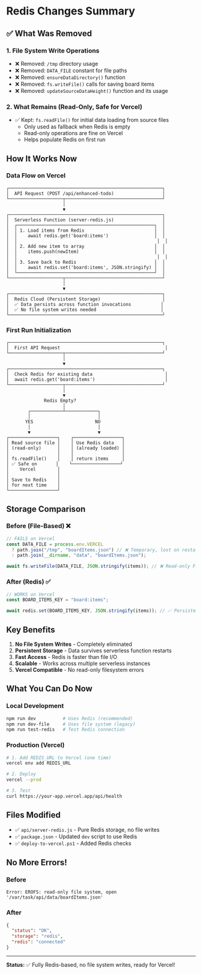# Redis Changes Summary

## ✅ What Was Removed

### 1. File System Write Operations

- ❌ Removed: `/tmp` directory usage
- ❌ Removed: `DATA_FILE` constant for file paths
- ❌ Removed: `ensureDataDirectory()` function
- ❌ Removed: `fs.writeFile()` calls for saving board items
- ❌ Removed: `updateSourceDataHeight()` function and its usage

### 2. What Remains (Read-Only, Safe for Vercel)

- ✅ Kept: `fs.readFile()` for initial data loading from source files
  - Only used as fallback when Redis is empty
  - Read-only operations are fine on Vercel
  - Helps populate Redis on first run

## How It Works Now

### Data Flow on Vercel

```
┌─────────────────────────────────────────────────────────┐
│  API Request (POST /api/enhanced-todo)                  │
└────────────────────┬────────────────────────────────────┘
                     │
                     ▼
┌─────────────────────────────────────────────────────────┐
│  Serverless Function (server-redis.js)                  │
│  ┌───────────────────────────────────────────────────┐  │
│  │ 1. Load items from Redis                          │  │
│  │    await redis.get('board:items')                 │  │
│  │                                                    │  │
│  │ 2. Add new item to array                          │  │
│  │    items.push(newItem)                            │  │
│  │                                                    │  │
│  │ 3. Save back to Redis                             │  │
│  │    await redis.set('board:items', JSON.stringify) │  │
│  └───────────────────────────────────────────────────┘  │
└────────────────────┬────────────────────────────────────┘
                     │
                     ▼
┌─────────────────────────────────────────────────────────┐
│  Redis Cloud (Persistent Storage)                       │
│  ✅ Data persists across function invocations           │
│  ✅ No file system writes needed                        │
└─────────────────────────────────────────────────────────┘
```

### First Run Initialization

```
┌─────────────────────────────────────────────────────────┐
│  First API Request                                       │
└────────────────────┬────────────────────────────────────┘
                     │
                     ▼
┌─────────────────────────────────────────────────────────┐
│  Check Redis for existing data                           │
│  await redis.get('board:items')                          │
└────────────────────┬────────────────────────────────────┘
                     │
                     ▼
              Redis Empty?
                     │
        ┌────────────┴────────────┐
        │                         │
       YES                       NO
        │                         │
        ▼                         ▼
┌──────────────────┐    ┌──────────────────┐
│ Read source file │    │ Use Redis data   │
│ (read-only)      │    │ (already loaded) │
│                  │    │                  │
│ fs.readFile()    │    │ return items     │
│ ✅ Safe on       │    └──────────────────┘
│    Vercel        │
│                  │
│ Save to Redis    │
│ for next time    │
└──────────────────┘
```

## Storage Comparison

### Before (File-Based) ❌

```javascript
// FAILS on Vercel
const DATA_FILE = process.env.VERCEL
  ? path.join("/tmp", "boardItems.json") // ❌ Temporary, lost on restart
  : path.join(__dirname, "data", "boardItems.json");

await fs.writeFile(DATA_FILE, JSON.stringify(items)); // ❌ Read-only FS
```

### After (Redis) ✅

```javascript
// WORKS on Vercel
const BOARD_ITEMS_KEY = "board:items";

await redis.set(BOARD_ITEMS_KEY, JSON.stringify(items)); // ✅ Persistent
```

## Key Benefits

1. **No File System Writes** - Completely eliminated
2. **Persistent Storage** - Data survives serverless function restarts
3. **Fast Access** - Redis is faster than file I/O
4. **Scalable** - Works across multiple serverless instances
5. **Vercel Compatible** - No read-only filesystem errors

## What You Can Do Now

### Local Development

```bash
npm run dev          # Uses Redis (recommended)
npm run dev-file     # Uses file system (legacy)
npm run test-redis   # Test Redis connection
```

### Production (Vercel)

```bash
# 1. Add REDIS_URL to Vercel (one time)
vercel env add REDIS_URL

# 2. Deploy
vercel --prod

# 3. Test
curl https://your-app.vercel.app/api/health
```

## Files Modified

- ✅ `api/server-redis.js` - Pure Redis storage, no file writes
- ✅ `package.json` - Updated `dev` script to use Redis
- ✅ `deploy-to-vercel.ps1` - Added Redis checks

## No More Errors!

### Before

```
Error: EROFS: read-only file system, open '/var/task/api/data/boardItems.json'
```

### After

```json
{
  "status": "OK",
  "storage": "redis",
  "redis": "connected"
}
```

---

**Status:** ✅ Fully Redis-based, no file system writes, ready for Vercel!
